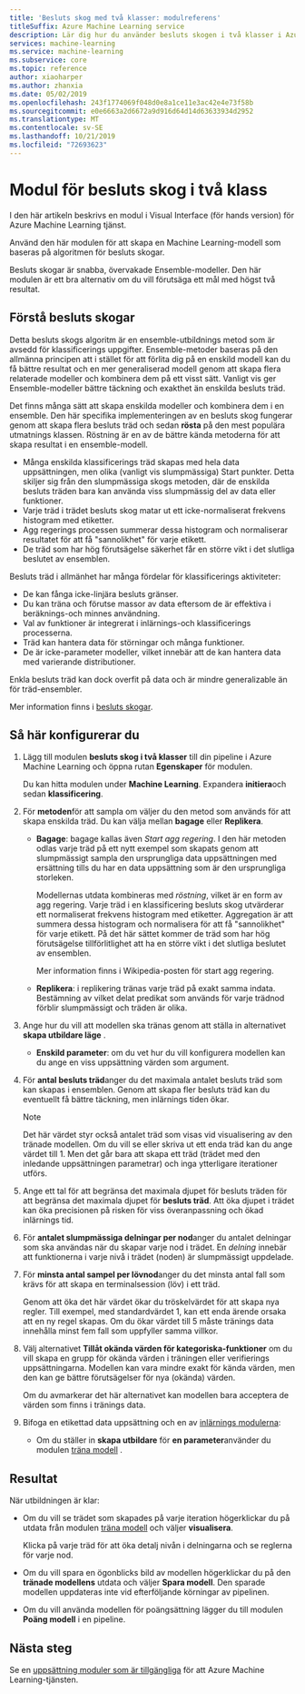 ```yaml
---
title: 'Besluts skog med två klasser: modulreferens'
titleSuffix: Azure Machine Learning service
description: Lär dig hur du använder besluts skogen i två klasser i Azure Machine Learning service för att skapa en Machine Learning-modell som baseras på algoritmen för besluts skogar.
services: machine-learning
ms.service: machine-learning
ms.subservice: core
ms.topic: reference
author: xiaoharper
ms.author: zhanxia
ms.date: 05/02/2019
ms.openlocfilehash: 243f1774069f048d0e8a1ce11e3ac42e4e73f58b
ms.sourcegitcommit: e0e6663a2d6672a9d916d64d14d63633934d2952
ms.translationtype: MT
ms.contentlocale: sv-SE
ms.lasthandoff: 10/21/2019
ms.locfileid: "72693623"
---
```

# <a name="two-class-decision-forest-module"></a>Modul för besluts skog i två klass

I den här artikeln beskrivs en modul i Visual Interface (för hands version) för Azure Machine Learning tjänst.

Använd den här modulen för att skapa en Machine Learning-modell som baseras på algoritmen för besluts skogar.  

Besluts skogar är snabba, övervakade Ensemble-modeller. Den här modulen är ett bra alternativ om du vill förutsäga ett mål med högst två resultat. 

## <a name="understanding-decision-forests"></a>Förstå besluts skogar

Detta besluts skogs algoritm är en ensemble-utbildnings metod som är avsedd för klassificerings uppgifter. Ensemble-metoder baseras på den allmänna principen att i stället för att förlita dig på en enskild modell kan du få bättre resultat och en mer generaliserad modell genom att skapa flera relaterade modeller och kombinera dem på ett visst sätt. Vanligt vis ger Ensemble-modeller bättre täckning och exakthet än enskilda besluts träd. 

Det finns många sätt att skapa enskilda modeller och kombinera dem i en ensemble. Den här specifika implementeringen av en besluts skog fungerar genom att skapa flera besluts träd och sedan **rösta** på den mest populära utmatnings klassen. Röstning är en av de bättre kända metoderna för att skapa resultat i en ensemble-modell. 

+ Många enskilda klassificerings träd skapas med hela data uppsättningen, men olika (vanligt vis slumpmässiga) Start punkter. Detta skiljer sig från den slumpmässiga skogs metoden, där de enskilda besluts träden bara kan använda viss slumpmässig del av data eller funktioner.
+ Varje träd i trädet besluts skog matar ut ett icke-normaliserat frekvens histogram med etiketter. 
+ Agg regerings processen summerar dessa histogram och normaliserar resultatet för att få "sannolikhet" för varje etikett. 
+ De träd som har hög förutsägelse säkerhet får en större vikt i det slutliga beslutet av ensemblen.

Besluts träd i allmänhet har många fördelar för klassificerings aktiviteter:
  
- De kan fånga icke-linjära besluts gränser.
- Du kan träna och förutse massor av data eftersom de är effektiva i beräknings-och minnes användning.
- Val av funktioner är integrerat i inlärnings-och klassificerings processerna.  
- Träd kan hantera data för störningar och många funktioner.  
- De är icke-parameter modeller, vilket innebär att de kan hantera data med varierande distributioner. 

Enkla besluts träd kan dock overfit på data och är mindre generalizable än för träd-ensembler.

Mer information finns i [besluts skogar](https://go.microsoft.com/fwlink/?LinkId=403677).  

## <a name="how-to-configure"></a>Så här konfigurerar du
  
1.  Lägg till modulen **besluts skog i två klasser** till din pipeline i Azure Machine Learning och öppna rutan **Egenskaper** för modulen. 

    Du kan hitta modulen under **Machine Learning**. Expandera **initiera**och sedan **klassificering**.  
  
2.  För **metoden**för att sampla om väljer du den metod som används för att skapa enskilda träd.  Du kan välja mellan **bagage** eller **Replikera**.  
  
    -   **Bagage**: bagage kallas även *Start agg regering*. I den här metoden odlas varje träd på ett nytt exempel som skapats genom att slumpmässigt sampla den ursprungliga data uppsättningen med ersättning tills du har en data uppsättning som är den ursprungliga storleken.  
  
         Modellernas utdata kombineras med *röstning*, vilket är en form av agg regering. Varje träd i en klassificering besluts skog utvärderar ett normaliserat frekvens histogram med etiketter. Aggregation är att summera dessa histogram och normalisera för att få "sannolikhet" för varje etikett. På det här sättet kommer de träd som har hög förutsägelse tillförlitlighet att ha en större vikt i det slutliga beslutet av ensemblen.  
  
         Mer information finns i Wikipedia-posten för start agg regering.  
  
    -   **Replikera**: i replikering tränas varje träd på exakt samma indata. Bestämning av vilket delat predikat som används för varje trädnod förblir slumpmässigt och träden är olika.   
  
3.  Ange hur du vill att modellen ska tränas genom att ställa in alternativet **skapa utbildare läge** .  
  
    -   **Enskild parameter**: om du vet hur du vill konfigurera modellen kan du ange en viss uppsättning värden som argument.
  
4.  För **antal besluts träd**anger du det maximala antalet besluts träd som kan skapas i ensemblen. Genom att skapa fler besluts träd kan du eventuellt få bättre täckning, men inlärnings tiden ökar.  
  
    > [!NOTE]
    >  Det här värdet styr också antalet träd som visas vid visualisering av den tränade modellen. Om du vill se eller skriva ut ett enda träd kan du ange värdet till 1. Men det går bara att skapa ett träd (trädet med den inledande uppsättningen parametrar) och inga ytterligare iterationer utförs.
  
5.  Ange ett tal för att begränsa det maximala djupet för besluts träden för att begränsa det maximala djupet för **besluts träd**. Att öka djupet i trädet kan öka precisionen på risken för viss överanpassning och ökad inlärnings tid.
  
6.  För **antalet slumpmässiga delningar per nod**anger du antalet delningar som ska användas när du skapar varje nod i trädet. En *delning* innebär att funktionerna i varje nivå i trädet (noden) är slumpmässigt uppdelade.
  
7.  För **minsta antal sampel per lövnod**anger du det minsta antal fall som krävs för att skapa en terminalsession (löv) i ett träd.
  
     Genom att öka det här värdet ökar du tröskelvärdet för att skapa nya regler. Till exempel, med standardvärdet 1, kan ett enda ärende orsaka att en ny regel skapas. Om du ökar värdet till 5 måste tränings data innehålla minst fem fall som uppfyller samma villkor.  
  
8.  Välj alternativet **Tillåt okända värden för kategoriska-funktioner** om du vill skapa en grupp för okända värden i träningen eller verifierings uppsättningarna. Modellen kan vara mindre exakt för kända värden, men den kan ge bättre förutsägelser för nya (okända) värden. 

     Om du avmarkerar det här alternativet kan modellen bara acceptera de värden som finns i tränings data.
  
9. Bifoga en etikettad data uppsättning och en av [inlärnings modulerna](module-reference.md):  
  
    -   Om du ställer in **skapa utbildare** för **en parameter**använder du modulen [träna modell](./train-model.md) .  
  
    
## <a name="results"></a>Resultat

När utbildningen är klar:

+ Om du vill se trädet som skapades på varje iteration högerklickar du på utdata från modulen [träna modell](./train-model.md) och väljer **visualisera**.
  
    Klicka på varje träd för att öka detalj nivån i delningarna och se reglerna för varje nod.

+ Om du vill spara en ögonblicks bild av modellen högerklickar du på den **tränade modellens** utdata och väljer **Spara modell**. Den sparade modellen uppdateras inte vid efterföljande körningar av pipelinen.

+ Om du vill använda modellen för poängsättning lägger du till modulen **Poäng modell** i en pipeline.


## <a name="next-steps"></a>Nästa steg

Se en [uppsättning moduler som är tillgängliga](module-reference.md) för att Azure Machine Learning-tjänsten. 